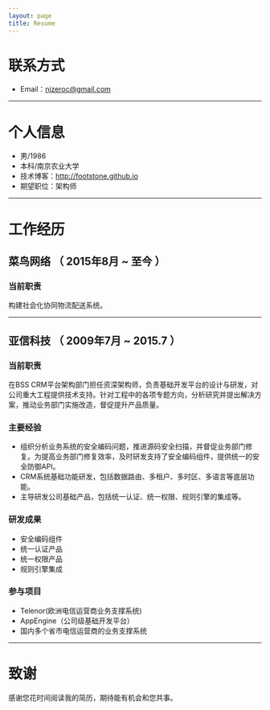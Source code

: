 ```yaml
---
layout: page
title: Resume
---
```


# 联系方式
- Email：njzeroc@gmail.com

---

# 个人信息

 - 男/1986
 - 本科/南京农业大学 
 - 技术博客：http://footstone.github.io
 - 期望职位：架构师

---

# 工作经历

## 菜鸟网络 （ 2015年8月 ~ 至今 ）
### 当前职责
构建社会化协同物流配送系统。

---

## 亚信科技 （ 2009年7月 ~ 2015.7 ）

### 当前职责 
在BSS CRM平台架构部门担任资深架构师，负责基础开发平台的设计与研发，对公司重大工程提供技术支持。针对工程中的各项专题方向，分析研究并提出解决方案，推动业务部门实施改造，督促提升产品质量。

### 主要经验
- 组织分析业务系统的安全编码问题，推进源码安全扫描，并督促业务部门修复。为提高业务部门修复效率，及时研发支持了安全编码组件，提供统一的安全防御API。
- CRM系统基础功能研发，包括数据路由、多租户、多时区、多语言等底层功能。
- 主导研发公司基础产品，包括统一认证、统一权限、规则引擎的集成等。

### 研发成果 
- 安全编码组件
- 统一认证产品
- 统一权限产品
- 规则引擎集成

### 参与项目

- Telenor(欧洲电信运营商业务支撑系统)
- AppEngine（公司级基础开发平台）
- 国内多个省市电信运营商的业务支撑系统

---

# 致谢
感谢您花时间阅读我的简历，期待能有机会和您共事。